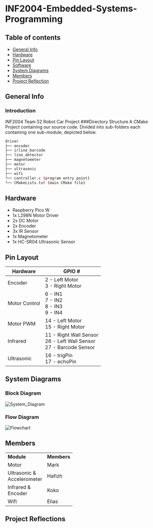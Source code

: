 # INF2004-Embedded-Systems-Programming

## Table of contents
* [General Info](#general-info)
* [Hardware](#hardware)
* [Pin Layout](#pin-layout)
* [Software](#software)
* [System Diagrams](#system-diagrams)
* [Members](#members)
* [Project Reflection](#project-reflection)

## General Info
### Introduction
INF2004 Team 52 Robot Car Project
###Directory Structure
A CMake Project containing our source code. Divided into sub-folders each containing one sub-module, depicted below.
```bash
driver
├── encoder
├── irline_barcode
├── line_detector
├── magnetometer
├── motor
├── ultrasonic
├── wifi
└── controller.c (program entry point)
└── CMakeLists.txt (main CMake file)
```

## Hardware
- Raspberry Pico W
- 1x L298N Motor Driver
- 2x DC Motor
- 2x Encoder
- 3x IR Sensor
- 1x Magnetometer
- 1x HC-SR04 Ultrasonic Sensor

## Pin Layout
| Hardware | GPIO # |
|---|---|
| Encoder | 2 - Left Motor <br/> 3 - Right Motor |
| Motor Control | 6 - IN1 <br/> 7 - IN2 <br/> 8 - IN3 <br/> 9 - IN4|
| Motor PWM | 14 - Left Motor <br/> 15 - Right Motor |
| Infrared | 11 - Right Wall Sensor <br/> 26 - Left Wall Sensor <br/> 27 - Barcode Sensor |
| Ultrasonic| 16 - trigPin <br/> 17 - echoPin |

## System Diagrams
### Block Diagram
![System_Diagram](https://github.com/MarkPengJZ/INF2004-Embedded-Systems-Programming/assets/54793197/4858f5d6-7340-4589-ac80-599052760d2f)
### Flow Diagram
![Flowchart](https://github.com/MarkPengJZ/INF2004_T52/assets/54793197/6cec5ece-30dd-4906-b776-99564465e420)


## Members

<table>
  <tr>
    <td><strong>Module</strong></td>
    <td><strong>Members</strong></td>
  </tr>
  <tr>
    <td>Motor</td>
    <td>
    Mark
    </td>
  </tr>
  <tr>
    <td>Ultrasonic &<br/>Accelerometer</td>
    <td>
      Hafizh
    </td>
  </tr>
  <tr>
    <td>Infrared &<br/>Encoder</td>
    <td>
      Koko
    </td>
  </tr>
  <tr>
    <td>Wifi</td>
    <td>
    Elias
    </td>
  </tr>
</table>

## Project Reflections
